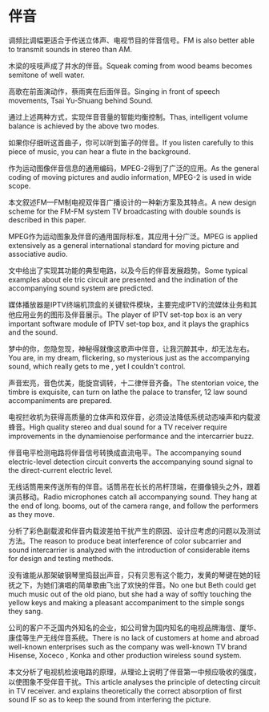# 伴音

<p><span class="chinese">调频比调幅更适合于传送立体声、电视节目的伴音信号。</span><span class="english">FM is also better able to transmit sounds in stereo than AM.</span></p>

<p><span class="chinese">木梁的吱吱声成了井水的伴音。</span><span class="english">Squeak coming from wood beams becomes semitone of well water.</span></p>

<p><span class="chinese">高歌在前面演动作，蔡雨爽在后面伴音。</span><span class="english">Singing in front of speech movements, Tsai Yu-Shuang behind Sound.</span></p>

<p><span class="chinese">通过上述两种方式，实现伴音音量的智能均衡控制。</span><span class="english">Thas, intelligent volume balance is achieved by the above two modes.</span></p>

<p><span class="chinese">如果你仔细听这首曲子，你可以听到笛子的伴音。</span><span class="english">If you listen carefully to this piece of music, you can hear a flute in the background.</span></p>

<p><span class="chinese">作为运动图像伴音信息的通用编码，MPEG-2得到了广泛的应用。</span><span class="english">As the general coding of moving pictures and audio information, MPEG-2 is used in wide scope.</span></p>

<p><span class="chinese">本文叙述FM—FM制电视双伴音广播设计的一种新方案及其特点。</span><span class="english">A new design scheme for the FM-FM system TV broadcasting with double sounds is described in this paper.</span></p>

<p><span class="chinese">MPEG作为运动图象及伴音的通用国际标准，其应用十分广泛。</span><span class="english">MPEG is applied extensively as a general international standard for moving picture and associative audio.</span></p>

<p><span class="chinese">文中给出了实现其功能的典型电路，以及今后的伴音发展趋势。</span><span class="english">Some typical examples about ele tric circuit are presented and the indination of the accompanying sound system are predicted.</span></p>

<p><span class="chinese">媒体播放器是IPTV终端机顶盒的关键软件模块，主要完成IPTV的流媒体业务和其他应用业务的图形及伴音展示。</span><span class="english">The player of IPTV set-top box is an very important software module of IPTV set-top box, and it plays the graphics and the sound.</span></p>

<p><span class="chinese">梦中的你，忽隐忽现，神秘得就像这歌声中伴音，让我沉醉其中，却无法左右。</span><span class="english">You are, in my dream, flickering, so mysterious just as the accompanying sound, which really gets to me , yet I couldn't control.</span></p>

<p><span class="chinese">声音宏亮，音色优美，能旋宫调转，十二律伴音齐备。</span><span class="english">The stentorian voice, the timbre is exquisite, can turn on lathe the palace to transfer, 12 law sound accompaniments are prepared.</span></p>

<p><span class="chinese">电视拦收机为获得高质量的立体声和双伴音，必须设法降低系统动态噪声和内载波蜂音。</span><span class="english">High quality stereo and dual sound for a TV receiver require improvements in the dynamienoise performance and the intercarrier buzz.</span></p>

<p><span class="chinese">伴音电平检测电路将伴音信号转换成直流电平。</span><span class="english">The accompanying sound electric-level detection circuit converts the accompanying sound signal to the direct-current electric level.</span></p>

<p><span class="chinese">无线话筒用来传送所有的伴音。话筒吊在长长的吊杆顶端，在摄像镜头之外，跟着演员移动。</span><span class="english">Radio microphones catch all accompanying sound. They hang at the end of long. booms, out of the camera range, and follow the performers as they move.</span></p>

<p><span class="chinese">分析了彩色副载波和伴音内载波差拍干扰产生的原因、设计应考虑的问题以及测试方法。</span><span class="english">The reason to produce beat interference of color subcarrier and sound intercarrier is analyzed with the introduction of considerable items for design and testing methods.</span></p>

<p><span class="chinese">没有谁能从那架破钢琴里捣鼓出声音，只有贝思有这个能力，发黄的琴键在她的轻抚之下，为她们演唱的简单歌曲飞出了欢快的伴音。</span><span class="english">No one but Beth could get much music out of the old piano, but she had a way of softly touching the yellow keys and making a pleasant accompaniment to the simple songs they sang.</span></p>

<p><span class="chinese">公司的客户不乏国内外知名的企业，如公司曾为国内知名的电视品牌海信、厦华、康佳等生产无线伴音系统。</span><span class="english">There is no lack of customers at home and abroad well-known enterprises such as the company was well-known TV brand Hisense, Xoceco , Konka and other production wireless sound system.</span></p>

<p><span class="chinese">本文分析了电视机检波电路的原理，从理论上说明了伴音第一中频应吸收的强度，以使图象不受伴音干扰。</span><span class="english">This article analyses the principle of detecting circuit in TV receiver. and explains theoretically the correct absorption of first sound IF so as to keep the sound from interfering the picture.</span></p>


